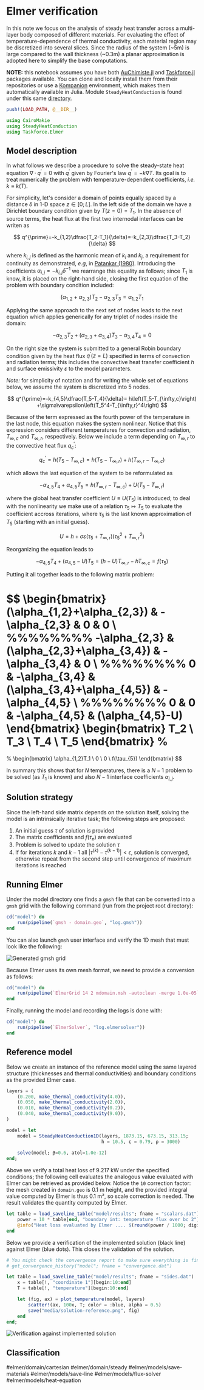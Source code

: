 # Elmer verification

In this note we focus on the analysis of steady heat transfer across a multi-layer body composed of different materials. For evaluating the effect of temperature-dependence of thermal conductivity, each material region may be discretized into several slices. Since the radius of the system (~5m) is large compared to the wall thickness (~0.3m) a planar approximation is adopted here to simplify the base computations.

**NOTE:** this notebook assumes you have both [AuChimiste.jl](https://github.com/wallytutor/AuChimiste.jl) and [Taskforce.jl](https://github.com/wallytutor/Taskforce.jl) packages available. You can clone and locally install them from their repositories or use a [Kompanion](https://github.com/wallytutor/Kompanion) environment, which makes them automatically available in Julia. Module `SteadyHeatConduction` is found under this same [directory](https://github.com/wallytutor/learning-by-teaching/tree/main/software/elmer/samples/conduction-3).

```julia
push!(LOAD_PATH, @__DIR__)

using CairoMakie
using SteadyHeatConduction
using Taskforce.Elmer
```

## Model description

In what follows we describe a procedure to solve the steady-state heat equation $\nabla\cdotp{}q^{\prime}=0$ with $q^{\prime}$ given by Fourier's law $q^{\prime}=-k\nabla{}T$. Its goal is to treat numerically the problem with temperature-dependent coefficients, *i.e.* $k\equiv{}k(T)$.

For simplicity, let's consider a domain of points equally spaced by a distance $\delta$ in 1-D space $z\in[0;L]$. In the left side of the domain we have a Dirichlet boundary condition given by $T(z=0)=T_1$. In the absence of source terms, the heat flux at the first two internodal interfaces can be writen as 

$$
q^{\prime}=-k_{1,2}\dfrac{T_2-T_1}{\delta}=-k_{2,3}\dfrac{T_3-T_2}{\delta}
$$

where $k_{i,j}$ is defined as the harmonic mean of $k_i$ and $k_j$, a requirement for continuity as demonstrated, *e.g*, in [Patankar (1980)](https://doi.org/10.1201/9781482234213). Introducing the coefficients $\alpha_{i,j}=-k_{i,j}\delta^{-1}$ we rearrange this equality as follows; since $T_1$ is know, it is placed on the right-hand side, closing the first equation of the problem with boundary condition included:

$$
\left(\alpha_{1,2}+\alpha_{2,3}\right)T_2 - \alpha_{2,3}T_3 = \alpha_{1,2}T_1
$$

Applying the same approach to the next set of nodes leads to the next equation which applies generically for any triplet of nodes inside the domain:

$$
-\alpha_{2,3}T_2 +
\left(\alpha_{2,3}+\alpha_{3,4}\right)T_3
-\alpha_{3,4}T_4 = 0
$$

On the right size the system is submitted to a general Robin boundary condition given by the heat flux $q^{\prime}(z=L)$ specified in terms of convection and radiation terms; this includes the convective heat transfer coefficient $h$ and surface emissivity $\varepsilon$ to the model parameters.

*Note:* for simplicity of notation and for writing the whole set of equations below, we assume the system is discretized into 5 nodes.

$$
q^{\prime}=-k_{4,5}\dfrac{T_5-T_4}{\delta}=
h\left(T_5-T_{\infty,c}\right)
+\sigma\varepsilon\left(T_5^4-T_{\infty,r}^4\right)
$$

Because of the term expressed as the fourth power of the temperature in the last node, this equation makes the system nonlinear. Notice that this expression considers different temperatures for convection and radiation, $T_{\infty,c}$ and $T_{\infty,r}$, respectively. Below we include a term depending on $T_{\infty,r}$ to the convective heat flux $q_c^{\prime}$:

$$
q_c^{\prime}=
h\left(T_5-T_{\infty,c}\right)=
h\left(T_5-T_{\infty,r}\right)
+h\left(T_{\infty,r}-T_{\infty,c}\right)
$$

which allows the last equation of the system to be reformulated as

$$
-\alpha_{4,5}T_4+\alpha_{4,5}T_5=
h\left(T_{\infty,r}-T_{\infty,c}\right)+
U\left(T_5-T_{\infty,r}\right)
$$

where the global heat transfer coefficient $U\equiv{}U(T_5)$ is introduced; to deal with the nonlinearity we make use of a relation $\tau_5\mapsto{}T_5$ to evaluate the coefficient accross iterations, where $\tau_5$ is the last known approximation of $T_5$ (starting with an initial guess).

$$
U = h + \sigma\varepsilon
\left(\tau_5+T_{\infty,r}\right)
\left(\tau_5^2+T_{\infty,r}^2\right)
$$

Reorganizing the equation leads to

$$
-\alpha_{4,5}T_4+(\alpha_{4,5}-U)T_5=
(h-U)T_{\infty,r}-hT_{\infty,c}=
f(\tau_5)
$$

Putting it all together leads to the following matrix problem:

$$
\begin{bmatrix}
  (\alpha_{1,2}+\alpha_{2,3})
& -\alpha_{2,3}
& 0
& 0
\\
%%%%%%%%
  -\alpha_{2,3}
& (\alpha_{2,3}+\alpha_{3,4})
& -\alpha_{3,4}
& 0
\\
%%%%%%%%
  0
& -\alpha_{3,4}
& (\alpha_{3,4}+\alpha_{4,5})
& -\alpha_{4,5}
\\
%%%%%%%%
0
& 0
& -\alpha_{4,5}
& (\alpha_{4,5}-U)
\end{bmatrix}
\begin{bmatrix}
	T_2  \\
	T_3  \\
	T_4  \\
	T_5
\end{bmatrix}
%
=
%
\begin{bmatrix}
	\alpha_{1,2}T_1 \\
	0               \\
	0               \\
	f(\tau_{5})
\end{bmatrix}
$$

In summary this shows that for $N$ temperatures, there is a $N-1$ problem to be solved (as $T_1$ is known) and also $N-1$ interface coefficients $\alpha_{i,j}$.

## Solution strategy

Since the left-hand side matrix depends on the solution itself, solving the model is an intrinsically iterative task; the following steps are proposed:

1. An initial guess $\tau$ of solution is provided
2. The matrix coefficients and $f(\tau_n)$ are evaluated
3. Problem is solved to update the solution $\tau$
4. If for iterations $k$ and $k-1$ all $\vert\tau^{(k)}-\tau^{(k-1)}\vert<\epsilon$, solution is converged, otherwise repeat from the second step until convergence of maximum iterations is reached

## Running Elmer

Under the model directory one finds a `gmsh` file that can be converted into a `gmsh` grid with the following command (run from the project root directory):

```julia
cd("model") do
    run(pipeline(`gmsh - domain.geo`, "log.gmsh"))
end
```

You can also launch `gmsh` user interface and verify the 1D mesh that must look like the following:

![Generated `gmsh` grid](media/gmsh-domain.png)

Because Elmer uses its own mesh format, we need to provide a conversion as follows:

```julia
cd("model") do
    run(pipeline(`ElmerGrid 14 2 mdomain.msh -autoclean -merge 1.0e-05`, "log.elmergrid"))
end
```

Finally, running the model and recording the logs is done with:

```julia
cd("model") do
    run(pipeline(`ElmerSolver`, "log.elmersolver"))
end
```

## Reference model

Below we create an instance of the reference model using the same layered structure (thicknesses and thermal conductivities) and boundary conditions as the provided Elmer case.

```julia
layers = (
    (0.200, make_thermal_conductivity(4.0)),
    (0.050, make_thermal_conductivity(2.0)),
    (0.010, make_thermal_conductivity(0.2)),
    (0.040, make_thermal_conductivity(9.0)),
)

model = let
    model = SteadyHeatConduction1D(layers, 1873.15, 673.15, 313.15;
                                   h = 10.5, ε = 0.79, ρ = 3000)
    
    solve(model; β=0.6, atol=1.0e-12)
end;
```

Above we verify a total heat loss of 9.217 kW under the specified conditions; the following cell evaluates the analogous value evaluated with Elmer can be retrieved as provided below. Notice the `10` correction factor: the mesh created in `domain.geo` is 0.1 m height, and the provided integral value computed by Elmer is thus 0.1 m², so scale correction is needed. The result validates the quantity computed by Elmer.

```julia
let table = load_saveline_table("model/results"; fname = "scalars.dat")
    power = 10 * table[end, "boundary int: temperature flux over bc 2"]
    @info("Heat loss evaluated by Elmer .... $(round(power / 1000; digits=3)) kW/m²")
end
```

Below we provide a verification of the implemented solution (black line) against Elmer (blue dots). This closes the validation of the solution.

```julia
# You might check the convergence report to make sure everything is fine.
# get_convergence_history("model"; fname = "convergence.dat")

let table = load_saveline_table("model/results"; fname = "sides.dat")
    x = table[!, "coordinate 1"][begin:10:end]
    T = table[!, "temperature"][begin:10:end]

    let (fig, ax) = plot_temperature(model, layers)
        scatter!(ax, 100x, T; color = :blue, alpha = 0.5)
        save("media/solution-reference.png", fig)
    end
end;
```

![Verification against implemented solution](media/solution-reference.png)

## Classification

#elmer/domain/cartesian 
#elmer/domain/steady
#elmer/models/save-materials
#elmer/models/save-line 
#elmer/models/flux-solver 
#elmer/models/heat-equation
